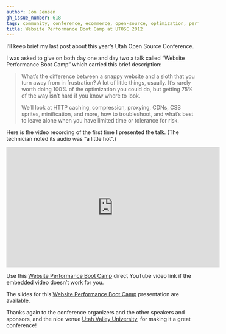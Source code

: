 ```yaml
---
author: Jon Jensen
gh_issue_number: 618
tags: community, conference, ecommerce, open-source, optimization, performance
title: Website Performance Boot Camp at UTOSC 2012
---
```




I’ll keep brief my last post about this year’s Utah Open Source Conference.

I was asked to give on both day one and day two a talk called “Website Performance Boot Camp” which carried this brief description:

> 
> 
> 
> 
> What’s the difference between a snappy website and a sloth that you turn away from in frustration? A lot of little things, usually. It’s rarely worth doing 100% of the optimization you could do, but getting 75% of the way isn’t hard if you know where to look.
> 
> 
> 
> 
> 
> We’ll look at HTTP caching, compression, proxying, CDNs, CSS sprites, minification, and more, how to troubleshoot, and what’s best to leave alone when you have limited time or tolerance for risk.
> 
> 
> 
> 

Here is the video recording of the first time I presented the talk. (The technician noted its audio was “a little hot”.)

<iframe allowfullscreen="" frameborder="0" height="315" src="http://www.youtube.com/embed/ItkF8V7DzyQ?rel=0" width="560"></iframe>

Use this [Website Performance Boot Camp](https://www.youtube.com/watch?v=ItkF8V7DzyQ) direct YouTube video link if the embedded video doesn’t work for you.

The slides for this [Website Performance Boot Camp](http://jon.endpoint.com/utosc-2012/website-performance-boot-camp.html) presentation are available.

Thanks again to the conference organizers and the other speakers and sponsors, and the nice venue [Utah Valley University](http://www.uvu.edu/), for making it a great conference!


